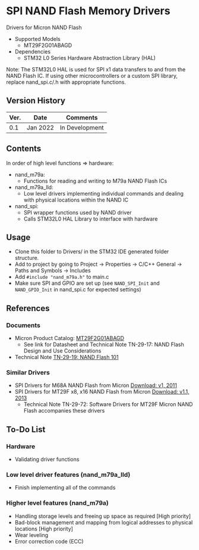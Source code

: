 # SPI NAND Flash Memory Drivers

Drivers for Micron NAND Flash 
- Supported Models
  - MT29F2G01ABAGD
- Dependencies
  - STM32 L0 Series Hardware Abstraction Library (HAL) 

Note: The STM32L0 HAL is used for SPI x1 data transfers to and from the NAND Flash IC. If using other microcontrollers or a custom SPI library, replace nand_spi.c/.h with appropriate functions.
  
## Version History

Ver. |      Date      |     Comments     |
---  |      ---       |       ---        |
0.1	 |	  Jan 2022    |  In Development  | 					


## Contents

In order of high level functions => hardware: 
- nand_m79a:
  - Functions for reading and writing to M79a NAND Flash ICs
- nand_m79a_lld:
  - Low level drivers implementing individual commands and dealing with physical locations within the NAND IC
- nand_spi:
  - SPI wrapper functions used by NAND driver
  - Calls STM32L0 HAL Library to interface with hardware

## Usage 

- Clone this folder to Drivers/ in the STM32 IDE generated folder structure. 
- Add to project by going to Project -> Properties -> C/C++ General -> Paths and Symbols -> Includes
- Add `#include "nand_m79a.h"` to main.c
- Make sure SPI and GPIO are set up (see `NAND_SPI_Init` and `NAND_GPIO_Init` in nand_spi.c for expected settings)

## References 

### Documents
- Micron Product Catalog: [MT29F2G01ABAGD](https://www.micron.com/products/nand-flash/serial-nand/part-catalog/mt29f2g01abagdwb-it)
  - See link for Datasheet and Technical Note TN-29-17: NAND Flash Design and Use Considerations
- Technical Note [TN-29-19: NAND Flash 101](https://media-www.micron.com/-/media/client/global/documents/products/technical-note/nand-flash/tn2919_nand_101.pdf?rev=3774f4d24cec419382e02941b460e286)

### Similar Drivers
- SPI Drivers for M68A NAND Flash from Micron [Download: v1, 2011](https://media-www.micron.com/-/media/client/global/documents/products/nand-flash-software/mt29f_1gb-32gb_nand_driver.zip?rev=d418de6415a44bc98a55d30068b30494)
- SPI Drivers for MT29F x8, x16 NAND Flash from Micron [Download: v1.1, 2013](https://micron.com)
  - Technical Note TN-29-72: Software Drivers for MT29F Micron NAND Flash accompanies these drivers

## To-Do List

### Hardware 
- Validating driver functions

### Low level driver features (nand_m79a_lld)
- Finish implementing all of the commands

### Higher level features (nand_m79a)
- Handling storage levels and freeing up space as required [High priority]
- Bad-block management and mapping from logical addresses to physical locations [High priority]
- Wear leveling 
- Error correction code (ECC)
